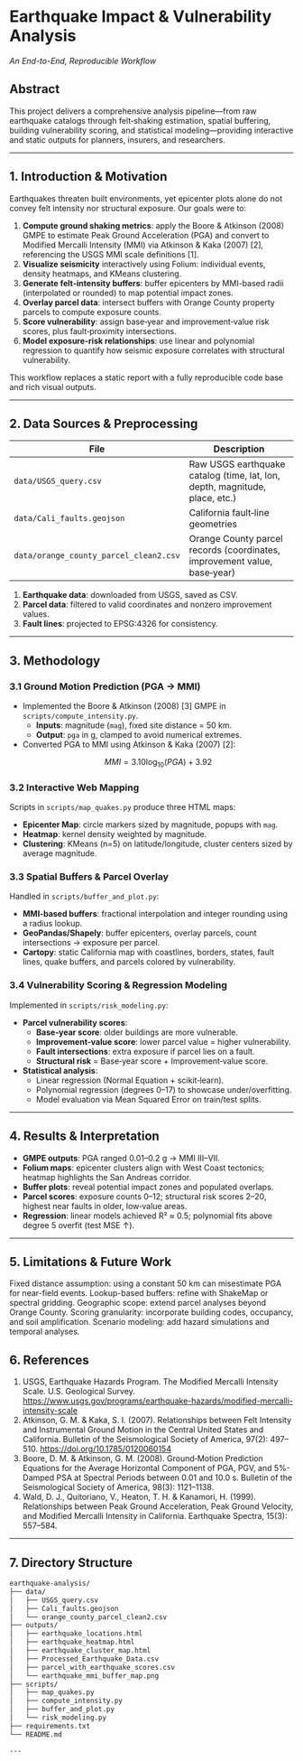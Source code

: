 # Earthquake Impact & Vulnerability Analysis  
_An End-to-End, Reproducible Workflow_

## Abstract  
This project delivers a comprehensive analysis pipeline—from raw earthquake catalogs through felt‑shaking estimation, spatial buffering, building vulnerability scoring, and statistical modeling—providing interactive and static outputs for planners, insurers, and researchers.

---

## 1. Introduction & Motivation  
Earthquakes threaten built environments, yet epicenter plots alone do not convey felt intensity nor structural exposure. Our goals were to:

1. **Compute ground shaking metrics**: apply the Boore & Atkinson (2008) GMPE to estimate Peak Ground Acceleration (PGA) and convert to Modified Mercalli Intensity (MMI) via Atkinson & Kaka (2007) [2], referencing the USGS MMI scale definitions [1].  
2. **Visualize seismicity** interactively using Folium: individual events, density heatmaps, and KMeans clustering.  
3. **Generate felt‑intensity buffers**: buffer epicenters by MMI-based radii (interpolated or rounded) to map potential impact zones.  
4. **Overlay parcel data**: intersect buffers with Orange County property parcels to compute exposure counts.  
5. **Score vulnerability**: assign base‑year and improvement‑value risk scores, plus fault‑proximity intersections.  
6. **Model exposure-risk relationships**: use linear and polynomial regression to quantify how seismic exposure correlates with structural vulnerability.

This workflow replaces a static report with a fully reproducible code base and rich visual outputs.

---

## 2. Data Sources & Preprocessing  
| File                                    | Description                                                                                         |
|-----------------------------------------|-----------------------------------------------------------------------------------------------------|
| `data/USGS_query.csv`                   | Raw USGS earthquake catalog (time, lat, lon, depth, magnitude, place, etc.)                          |
| `data/Cali_faults.geojson`              | California fault‑line geometries                                                                    |
| `data/orange_county_parcel_clean2.csv`  | Orange County parcel records (coordinates, improvement value, base‑year)                            |

1. **Earthquake data**: downloaded from USGS, saved as CSV.  
2. **Parcel data**: filtered to valid coordinates and nonzero improvement values.  
3. **Fault lines**: projected to EPSG:4326 for consistency.

---

## 3. Methodology  

### 3.1 Ground Motion Prediction (PGA → MMI)  
- Implemented the Boore & Atkinson (2008) [3] GMPE in `scripts/compute_intensity.py`.  
  - **Inputs**: magnitude (`mag`), fixed site distance = 50 km.  
  - **Output**: `pga` in g, clamped to avoid numerical extremes.  
- Converted PGA to MMI using Atkinson & Kaka (2007) [2]:  
  ```math
  MMI = 3.10 \log_{10}(PGA) + 3.92

### 3.2 Interactive Web Mapping  
Scripts in `scripts/map_quakes.py` produce three HTML maps:  
- **Epicenter Map**: circle markers sized by magnitude, popups with `mag`.  
- **Heatmap**: kernel density weighted by magnitude.  
- **Clustering**: KMeans (n=5) on latitude/longitude, cluster centers sized by average magnitude.  

### 3.3 Spatial Buffers & Parcel Overlay  
Handled in `scripts/buffer_and_plot.py`:  
- **MMI‑based buffers**: fractional interpolation and integer rounding using a radius lookup.  
- **GeoPandas/Shapely**: buffer epicenters, overlay parcels, count intersections → exposure per parcel.  
- **Cartopy**: static California map with coastlines, borders, states, fault lines, quake buffers, and parcels colored by vulnerability.  

### 3.4 Vulnerability Scoring & Regression Modeling  
Implemented in `scripts/risk_modeling.py`:  
- **Parcel vulnerability scores**:  
  - **Base‑year score**: older buildings are more vulnerable.  
  - **Improvement‑value score**: lower parcel value = higher vulnerability.  
  - **Fault intersections**: extra exposure if parcel lies on a fault.  
  - **Structural risk** = Base‑year score + Improvement‑value score.  
- **Statistical analysis**:  
  - Linear regression (Normal Equation + scikit‑learn).  
  - Polynomial regression (degrees 0–17) to showcase under/overfitting.  
  - Model evaluation via Mean Squared Error on train/test splits.  

---

## 4. Results & Interpretation  
- **GMPE outputs**: PGA ranged 0.01–0.2 g → MMI III–VII.  
- **Folium maps**: epicenter clusters align with West Coast tectonics; heatmap highlights the San Andreas corridor.  
- **Buffer plots**: reveal potential impact zones and populated overlaps.  
- **Parcel scores**: exposure counts 0–12; structural risk scores 2–20, highest near faults in older, low‑value areas.  
- **Regression**: linear models achieved R² ≈ 0.5; polynomial fits above degree 5 overfit (test MSE ↑).  

---

## 5. Limitations & Future Work

Fixed distance assumption: using a constant 50 km can misestimate PGA for near-field events.
Lookup-based buffers: refine with ShakeMap or spectral gridding.
Geographic scope: extend parcel analyses beyond Orange County.
Scoring granularity: incorporate building codes, occupancy, and soil amplification.
Scenario modeling: add hazard simulations and temporal analyses.

## 6. References

1) USGS, Earthquake Hazards Program. The Modified Mercalli Intensity Scale. U.S. Geological Survey.
https://www.usgs.gov/programs/earthquake-hazards/modified-mercalli-intensity-scale
2) Atkinson, G. M. & Kaka, S. I. (2007). Relationships between Felt Intensity and Instrumental Ground Motion in the Central United States and California. Bulletin of the Seismological Society of America, 97(2): 497–510. https://doi.org/10.1785/0120060154
3) Boore, D. M. & Atkinson, G. M. (2008). Ground‑Motion Prediction Equations for the Average Horizontal Component of PGA, PGV, and 5%-Damped PSA at Spectral Periods between 0.01 and 10.0 s. Bulletin of the Seismological Society of America, 98(3): 1121–1138.
4) Wald, D. J., Quitoriano, V., Heaton, T. H. & Kanamori, H. (1999). Relationships between Peak Ground Acceleration, Peak Ground Velocity, and Modified Mercalli Intensity in California. Earthquake Spectra, 15(3): 557–584.
---
## 7. Directory Structure  
```bash
earthquake-analysis/
├── data/
│   ├── USGS_query.csv
│   ├── Cali_faults.geojson
│   └── orange_county_parcel_clean2.csv
├── outputs/
│   ├── earthquake_locations.html
│   ├── earthquake_heatmap.html
│   ├── earthquake_cluster_map.html
│   ├── Processed_Earthquake_Data.csv
│   ├── parcel_with_earthquake_scores.csv
│   └── earthquake_mmi_buffer_map.png
├── scripts/
│   ├── map_quakes.py
│   ├── compute_intensity.py
│   ├── buffer_and_plot.py
│   └── risk_modeling.py
├── requirements.txt
└── README.md

---
